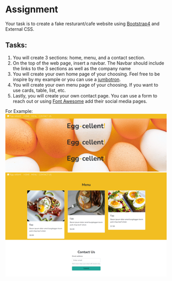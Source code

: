 # Assignment

Your task is to create a fake resturant/cafe website using [Bootstrap4](https://getbootstrap.com/docs/4.0/getting-started/introduction/) and External CSS. 

## Tasks:
1. You will create 3 sections: home, menu, and a contact section.
2. On the top of the web page, insert a navbar. The Navbar should include the links to the 3 sections as well as the company name
3. You will create your own home page of your choosing. Feel free to be inspire by my example or you can use a [jumbotron](https://getbootstrap.com/docs/4.0/components/jumbotron/).
4. You will create your own menu page of your choosing. If you want to use cards, table, list, etc.
5. Lastly, you will create your own contact page. You can use a form to reach out or using [Font Awesome](https://fontawesome.com/v4/get-started/) add their social media pages.

For Example:
![eggcellent-home](https://github.com/laiamanda/web-dev101/blob/main/bootstrap101/eggcellent-home.PNG)
![eggcellent-menu](https://github.com/laiamanda/web-dev101/blob/main/bootstrap101/eggcellent-menu.PNG)
![eggcellent-contact](https://github.com/laiamanda/web-dev101/blob/main/bootstrap101/eggcellent-contact.PNG)
